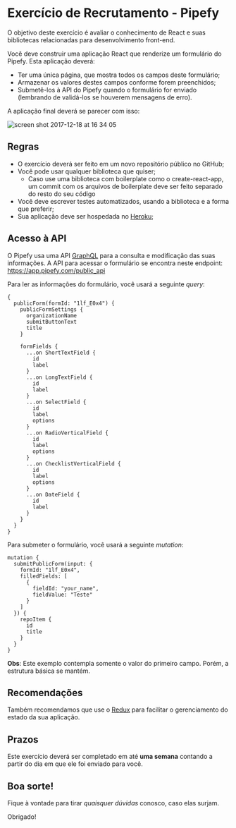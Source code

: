 # Exercício de Recrutamento - Pipefy

O objetivo deste exercício é avaliar o conhecimento de React e suas bibliotecas relacionadas para desenvolvimento front-end.

Você deve construir uma aplicação React que renderize um formulário do Pipefy. Esta aplicação deverá:

* Ter uma única página, que mostra todos os campos deste formulário;
* Armazenar os valores destes campos conforme forem preenchidos;
* Submetê-los à API do Pipefy quando o formulário for enviado (lembrando de validá-los se houverem mensagens de erro).

A aplicação final deverá se parecer com isso:

![screen shot 2017-12-18 at 16 34 05](https://user-images.githubusercontent.com/465990/34122868-f39dae42-e414-11e7-9df0-8e287759dc98.png)

## Regras

* O exercício deverá ser feito em um novo repositório público no GitHub;
* Você pode usar qualquer biblioteca que quiser;
  * Caso use uma biblioteca com boilerplate como o create-react-app, um commit com os arquivos de boilerplate deve ser feito separado do resto do seu código
* Você deve escrever testes automatizados, usando a biblioteca e a forma que preferir;
* Sua aplicação deve ser hospedada no [Heroku](https://dashboard.heroku.com/);

## Acesso à API

O Pipefy usa uma API [GraphQL](http://graphql.org/learn/) para a consulta e modificação das suas informações. A API para acessar o formulário se encontra neste endpoint: https://app.pipefy.com/public_api

Para ler as informações do formulário, você usará a seguinte _query_:

```
{
  publicForm(formId: "1lf_E0x4") {
    publicFormSettings {
      organizationName
      submitButtonText
      title
    }

    formFields {
      ...on ShortTextField {
      	id
        label
      }
      ...on LongTextField {
        id
        label
      }
      ...on SelectField {
        id
        label
        options
      }
      ...on RadioVerticalField {
        id
        label
        options
      }
      ...on ChecklistVerticalField {
        id
        label
        options
      }
      ...on DateField {
        id
        label
      }
    }
  }
}
```

Para submeter o formulário, você usará a seguinte _mutation_:

```
mutation {
  submitPublicForm(input: {
    formId: "1lf_E0x4",
    filledFields: [
      {
        fieldId: "your_name",
        fieldValue: "Teste"
      }
    ]
  }) {
    repoItem {
      id
      title
    }
  }
}
```

**Obs**: Este exemplo contempla somente o valor do primeiro campo. Porém, a estrutura básica se mantém.

## Recomendações

Também recomendamos que use o [Redux](https://github.com/reactjs/redux) para facilitar o gerenciamento do estado da sua aplicação.

## Prazos

Este exercício deverá ser completado em até **uma semana** contando a partir do dia em que ele foi enviado para você.

## Boa sorte!

Fique à vontade para tirar _quaisquer dúvidas_ conosco, caso elas surjam.

Obrigado!
